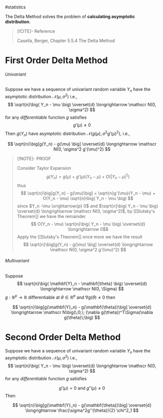 #statistics 

The Delta Method solves the problem of **calculating asymptotic distribution**. 

>[!CITE]-   Reference
>
> Casella, Berger, Chapter 5.5.4 The Delta Method


# First Order Delta Method

###### Univariant

Suppose we have a sequence of univariant random variable $Y_n$ have the asymptotic distribution $\mathscr N(\mu, \sigma^2)$ i.e., 
$$
\sqrt{n}\big( Y_n - \mu \big) \overset{d} \longrightarrow \mathscr N(0, \sigma^2)
$$
for any _differentiable_ function $g$ satisfies
$$
g'(\mu)\ne 0
$$
Then $g(Y_n)$ have asymptotic distribution $\mathscr N\big(g(\mu), \sigma^2 g'(\mu)^2\big)$, i.e.,

$$
\sqrt{n}\big[g(Y_n) - g(\mu) \big] \overset{d} \longrightarrow \mathscr N(0, \sigma^2 g'(\mu)^2)
$$

>[!NOTE]- PROOF
> 
> Consider Taylor Expansion
> $$ g(Y_n) = g(\mu) + g'(\mu)(Y_n - \mu) + O(|Y_n - \mu|^2) $$
> thus
> $$ \sqrt{n}\big[g(Y_n) - g(\mu)\big] = \sqrt{n}g'(\mu)(Y_n - \mu) + O(Y_n - \mu)  \sqrt{n}\big( Y_n - \mu \big) $$
>  since $Y_n -\mu \xrightarrow{p} 0$  and  $\sqrt{n}\big( Y_n - \mu \big) \overset{d} \longrightarrow \mathscr N(0, \sigma^2)$, by [[Slutsky's Theorem]] we have the remainder 
>  $$ O(Y_n - \mu)  \sqrt{n}\big( Y_n - \mu \big) \overset{d} \longrightarrow 0$$
>  Apply the [[Slutsky's Theorem]] once more we have the result
>  $$ \sqrt{n}\big[g(Y_n) - g(\mu) \big] \overset{d} \longrightarrow \mathscr N(0, \sigma^2 g'(\mu)^2) $$



###### Multivariant

Suppose 
$$
\sqrt{n}\big( \mathbf{Y}_n - \mathbf{\theta} \big) \overset{d} \longrightarrow \mathscr N(0, \Sigma)
$$
$g: \mathbb R^p \to \mathbb R$ differentiable at $\theta \in \mathbb R^p$ and $\nabla g(\theta) \ne 0$  then

$$
\sqrt{n}\big[g(\mathbf{Y}_n) - g(\mathbf{\theta})\big] 
\overset{d} \longrightarrow \mathscr N\big(\;0,\; (\nabla g(\theta))^T\Sigma(\nabla g(\theta)\;\big)
$$


# Second Order Delta Method

Suppose we have a sequence of univariant random variable $Y_n$ have the asymptotic distribution $\mathscr N(\mu, \sigma^2)$ i.e., 
$$
\sqrt{n}\big( Y_n - \mu \big) \overset{d} \longrightarrow \mathscr N(0, \sigma^2)
$$
for any _differentiable_ function $g$ satisfies

$$
g'(\mu) = 0 \text{ and } g''(\mu)\ne 0
$$
Then

$$
\sqrt{n}\big[g(\mathbf{Y}_n) - g(\mathbf{\theta})\big] 
\overset{d} \longrightarrow \frac{\sigma^2g''(\theta)}{2} \chi^2_1
$$



